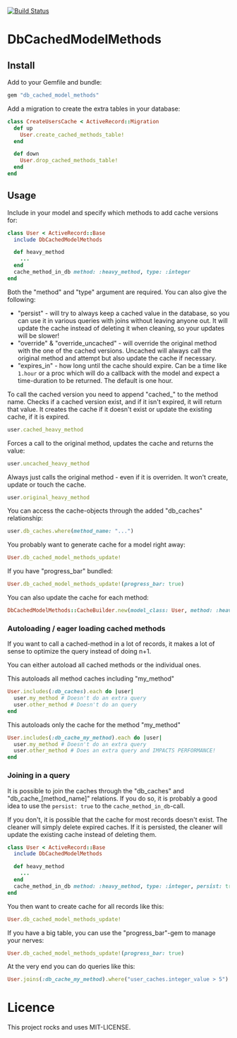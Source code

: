 [![Build Status](https://img.shields.io/shippable/5649b1491895ca4474239301.svg)](https://app.shippable.com/projects/5649b1491895ca4474239301/builds/latest)

# DbCachedModelMethods

## Install

Add to your Gemfile and bundle:
```ruby
gem "db_cached_model_methods"
```

Add a migration to create the extra tables in your database:
```ruby
class CreateUsersCache < ActiveRecord::Migration
  def up
    User.create_cached_methods_table!
  end

  def down
    User.drop_cached_methods_table!
  end
end
```

## Usage

Include in your model and specify which methods to add cache versions for:

```ruby
class User < ActiveRecord::Base
  include DbCachedModelMethods

  def heavy_method
    ...
  end
  cache_method_in_db method: :heavy_method, type: :integer
end
```

Both the "method" and "type" argument are required. You can also give the following:

- "persist" - will try to always keep a cached value in the database, so you can use it in various queries with joins without leaving anyone out. It will update the cache instead of deleting it when cleaning, so your updates will be slower!
- "override" & "override_uncached" - will override the original method with the one of the cached versions. Uncached will always call the original method and attempt but also update the cache if necessary.
- "expires_in" - how long until the cache should expire. Can be a time like `1.hour` or a proc which will do a callback with the model and expect a time-duration to be returned. The default is one hour.

To call the cached version you need to append "cached_" to the method name. Checks if a cached version exist, and if it isn't expired, it will return that value. It creates the cache if it doesn't exist or update the existing cache, if it is expired.
```ruby
user.cached_heavy_method
```

Forces a call to the original method, updates the cache and returns the value:
```ruby
user.uncached_heavy_method
```

Always just calls the original method - even if it is overriden. It won't create, update or touch the cache.
```ruby
user.original_heavy_method
```

You can access the cache-objects through the added "db_caches" relationship:
```ruby
user.db_caches.where(method_name: "...")
```

You probably want to generate cache for a model right away:
```ruby
User.db_cached_model_methods_update!
```

If you have "progress_bar" bundled:
```ruby
User.db_cached_model_methods_update!(progress_bar: true)
```

You can also update the cache for each method:
```ruby
DbCachedModelMethods::CacheBuilder.new(model_class: User, method: :heavy_method, progress_bar: true).execute
```

### Autoloading / eager loading cached methods

If you want to call a cached-method in a lot of records, it makes a lot of sense to optimize the query instead of doing n+1.

You can either autoload all cached methods or the individual ones.

This autoloads all method caches including "my_method"
```ruby
User.includes(:db_caches).each do |user|
  user.my_method # Doesn't do an extra query
  user.other_method # Doesn't do an query
end
```

This autoloads only the cache for the method "my_method"
```ruby
User.includes(:db_cache_my_method).each do |user|
  user.my_method # Doesn't do an extra query
  user.other_method # Does an extra query and IMPACTS PERFORMANCE!
end
```

### Joining in a query

It is possible to join the caches through the "db_caches" and "db_cache_[method_name]" relations. If you do so, it is probably a good idea to use the `persist: true` to the `cache_method_in_db`-call.

If you don't, it is possible that the cache for most records doesn't exist. The cleaner will simply delete expired caches. If it is persisted, the cleaner will update the existing cache instead of deleting them.

```ruby
class User < ActiveRecord::Base
  include DbCachedModelMethods

  def heavy_method
    ...
  end
  cache_method_in_db method: :heavy_method, type: :integer, persist: true
end
```

You then want to create cache for all records like this:
```ruby
User.db_cached_model_methods_update!
```

If you have a big table, you can use the "progress_bar"-gem to manage your nerves:
```ruby
User.db_cached_model_methods_update!(progress_bar: true)
```

At the very end you can do queries like this:
```ruby
User.joins(:db_cache_my_method).where("user_caches.integer_value > 5")
```


# Licence

This project rocks and uses MIT-LICENSE.
